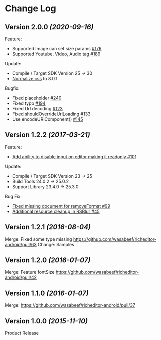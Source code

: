 Change Log
==========

Version 2.0.0 *(2020-09-16)*
----------------------------

Feature:
- Supported Image can set size params [#176](https://github.com/wasabeef/richeditor-android/pull/176)
- Supported Youtube, Video, Audio tag [#189](https://github.com/wasabeef/richeditor-android/pull/189)

Update:
- Compile / Target SDK Version 25 -> 30
- [Normalize.css](https://necolas.github.io/normalize.css/) to 8.0.1

Bugfix:
- Fixed placeholder [#240](https://github.com/wasabeef/richeditor-android/pull/240)
- Fixed typp [#194](https://github.com/wasabeef/richeditor-android/pull/194)
- Fixed Url decoding [#123](https://github.com/wasabeef/richeditor-android/pull/123)
- Fixed shouldOverrideUrlLoading [#133](https://github.com/wasabeef/richeditor-android/pull/133)
- Use encodeURIComponent() [#145](https://github.com/wasabeef/richeditor-android/pull/145)

Version 1.2.2 *(2017-03-21)*
----------------------------

Feature:
- [Add ability to disable input on editor making it readonly #101](https://github.com/wasabeef/richeditor-android/pull/101)

Update:
- Compile / Target SDK Version 23 -> 25
- Build Tools 24.0.2 -> 25.0.2
- Support Library 23.4.0 -> 25.3.0

Bug Fix:
- [Fixed missing document for removeFormat #99](https://github.com/wasabeef/richeditor-android/pull/99)
- [Additional resource cleanup in RSBlur #45](https://github.com/wasabeef/richeditor-android/pull/99)

Version 1.2.1 *(2016-08-04)*
----------------------------
Merge: Fixed some type missing https://github.com/wasabeef/richeditor-android/pull/63
Change: Samples  

Version 1.2.0 *(2016-01-07)*
----------------------------
Merge: Feature fontSize https://github.com/wasabeef/richeditor-android/pull/42

Version 1.1.0 *(2016-01-07)*
----------------------------
Merge: https://github.com/wasabeef/richeditor-android/pull/37

Version 1.0.0 *(2015-11-10)*
----------------------------

Product Release
